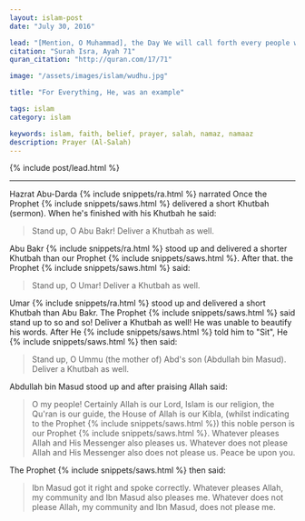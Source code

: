 ```yaml
---
layout: islam-post
date: "July 30, 2016"

lead: "[Mention, O Muhammad], the Day We will call forth every people with their record [of deeds]. Then whoever is given his record in his right hand - those will read their records, and injustice will not be done to them, [even] as much as a thread [inside the date seed]."
citation: "Surah Isra, Ayah 71"
quran_citation: "http://quran.com/17/71"

image: "/assets/images/islam/wudhu.jpg"

title: "For Everything, He, was an example"

tags: islam
category: islam

keywords: islam, faith, belief, prayer, salah, namaz, namaaz
description: Prayer (Al-Salah)
---
```


<!--more-->

{% include post/lead.html %}

***

Hazrat Abu-Darda {% include snippets/ra.html %} narrated Once the Prophet {% include snippets/saws.html %} delivered a short Khutbah (sermon). When he's finished with his Khutbah he said:

> Stand up, O Abu Bakr! Deliver a Khutbah as well.

Abu Bakr {% include snippets/ra.html %} stood up and delivered a shorter Khutbah than our Prophet {% include snippets/saws.html %}. After that. the Prophet {% include snippets/saws.html %} said:

> Stand up, O Umar! Deliver a Khutbah as well.

Umar {% include snippets/ra.html %} stood up and delivered a short Khutbah than Abu Bakr. The Prophet {% include snippets/saws.html %} said stand up to so and so! Deliver a Khutbah as well! He was unable to beautify his words. After He {% include snippets/saws.html %} told him to "Sit", He {% include snippets/saws.html %} then said:

> Stand up, O Ummu (the mother of) Abd's son (Abdullah bin Masud). Deliver a Khutbah as well.

Abdullah bin Masud stood up and after praising Allah said: 

> O my people! Certainly Allah is our Lord, Islam is our religion, the Qu'ran is our guide, the House of Allah is our Kibla, (whilst indicating to the Prophet {% include snippets/saws.html %}) this noble person is our Prophet {% include snippets/saws.html %}. Whatever pleases Allah and His Messenger also pleases us. Whatever does not please Allah and His Messenger also does not please us. Peace be upon you.

The Prophet {% include snippets/saws.html %} then said:

> Ibn Masud got it right and spoke correctly. Whatever pleases Allah, my community and Ibn Masud also pleases me. Whatever does not please Allah, my community and Ibn Masud, does not please me.
